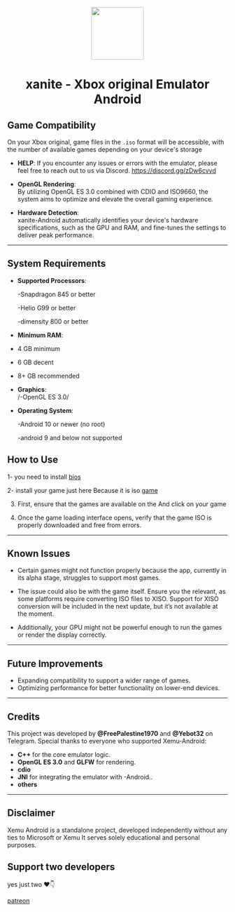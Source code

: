 <p align="center">
    <a href="https://github.com/dev-Ali2008/Xemu-android/blob/ff40b003f221712c45fbf7c61daa5e3bba668705/Xanite original.png">
        <img height="120px" src="https://github.com/dev-Ali2008/Xemu-android/blob/ff40b003f221712c45fbf7c61daa5e3bba668705/Xanite original.png" />
    </a>
</p>

<h1 align="center">xanite - Xbox original Emulator Android</h1>

## Game Compatibility

On your Xbox original, game files in the `.iso` format will be accessible, with the number of available games depending on your device's storage

- **HELP**:
If you encounter any issues or errors with the emulator,
please feel free to
reach out to us via Discord.
https://discord.gg/zDw6cvvd

- **OpenGL Rendering**:  
By utilizing OpenGL ES 3.0 combined with CDIO and ISO9660, the system aims to optimize and elevate the overall gaming experience.

- **Hardware Detection**:  
xanite-Android automatically identifies your device's hardware specifications, such as the GPU and RAM, and fine-tunes the settings to deliver peak performance.

---

## System Requirements

- **Supported Processors**:
  
  -Snapdragon 845 or better
   
  -Helio G99 or better

  -dimensity 800 or better

- **Minimum RAM**:
  
- 4 GB minimum

- 6 GB decent 

- 8+ GB recommended

- **Graphics**:  
 /-OpenGL ES 3.0/

- **Operating System**:  

  -Android 10 or newer (no root)

  -android 9 and below not supported

## How to Use

1- you need to install 
<a href="https://www.mediafire.com/file/1px5bm6wxwgknu0/XEMU_ANDROID_FILES.zip/file">bios</a>
&nbsp;&nbsp; &nbsp;&nbsp;

2- install your game just here Because it is iso <a href="https://github.com/dev-Ali2008/Xemu-android/blob/main/Game.md">game</a>
&nbsp;&nbsp; &nbsp;&nbsp;

3. First, ensure that the games are available on the And click on your game

4. Once the game loading interface opens, verify that the game ISO is properly downloaded and free from errors.

---
## Known Issues

 - Certain games might not function properly because the app, currently in its alpha stage, struggles to support most games.

- The issue could also be with the game itself. Ensure you the relevant, as some platforms require converting ISO files to XISO. Support for XISO conversion will be included in the next update, but it’s not available at the moment.
  
- Additionally, your GPU might not be powerful enough to run the games or render the display correctly.  

---

## Future Improvements

- Expanding compatibility to support a wider range of games.  
- Optimizing performance for better functionality on lower-end devices.  

---

## Credits
This project was developed by **@FreePalestine1970** and **@Yebot32** on Telegram. Special thanks to everyone who supported Xemu-Android:


- **C++** for the core emulator logic.
- **OpenGL ES 3.0** and **GLFW** for rendering.
- **cdio** 
- **JNI** for integrating the emulator with -Android..
- **others**
---

## Disclaimer
Xemu Android is a standalone project, developed independently without any ties to Microsoft or Xemu It serves solely educational and personal purposes.

## Support two developers 

yes just two ❤️👇

<a href="https://www.patreon.com/c/xemu_android/posts">patreon</a>
&nbsp;&nbsp; &nbsp;&nbsp;
